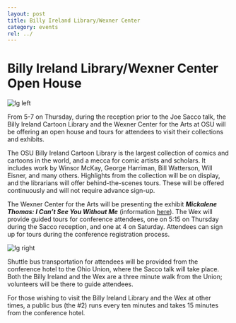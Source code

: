```yaml
---
layout: post
title: Billy Ireland Library/Wexner Center 
category: events
rel: ../
---
```


# Billy Ireland Library/Wexner Center Open House 

![lg left](../assets/library1.png)

From 5-7 on Thursday, during the reception prior to the Joe Sacco talk, the Billy Ireland Cartoon Library and the Wexner Center for the Arts at OSU will be offering an open house and tours for attendees to visit their collections and exhibits.

The OSU Billy Ireland Cartoon Library is the largest collection of comics and cartoons in the world, and a mecca for comic artists and scholars.  It includes work by Winsor McKay, George Harriman, Bill Watterson, Will Eisner, and many others.  Highlights from the collection will be on display, and the librarians will offer behind-the-scenes tours. These will be offered continuously and will not require advance sign-up. 

The Wexner Center for the Arts will be presenting the exhibit ***Mickalene Thomas: I Can’t See You Without Me*** (information [here](https://www.columbusmakesart.com/event/19324-mickalene-thomas-i-can-t-see-you-without-me)). The Wex will provide guided tours for conference attendees, one on 5:15 on Thursday during the Sacco reception, and one at 4 on Saturday.  Attendees can sign up for tours during the conference registration process. 

![lg right](../assets/library2.png)

Shuttle bus transportation for attendees will be provided from the conference hotel to the Ohio Union, where the Sacco talk will take place.  Both the Billy Ireland and the Wex are a three minute walk from the Union; volunteers will be there to guide attendees.

For those wishing to visit the Billy Ireland Library and the Wex at other times, a public bus (the #2) runs every ten minutes and takes 15 minutes from the conference hotel.
